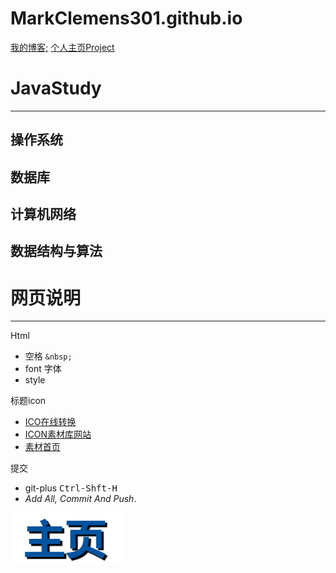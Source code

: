 # MarkClemens301.github.io

[我的博客;](https://markclemens301.github.io)   [个人主页Project](https://github.com/MarkClemens301/MarkClemens301.github.io)

# JavaStudy
---

## 操作系统

## 数据库

## 计算机网络

## 数据结构与算法


# 网页说明

---

Html

- 空格 `&nbsp;`
- font 字体
- style

标题icon

- [ICO在线转换](http://www.ico8.net/index.php?action=make)
- [ICON素材库网站](https://www.iconfont.cn/collections/detail?spm=a313x.7781069.1998910419.dc64b3430&cid=25452)
- [素材首页](https://www.iconfont.cn/home/index?spm=a313x.7781069.1998910419.2)

提交

- git-plus <kbd>Ctrl-Shft-H</kbd>
- _Add All, Commit And Push_.



![pages](assets/image-20201008132930988.png)